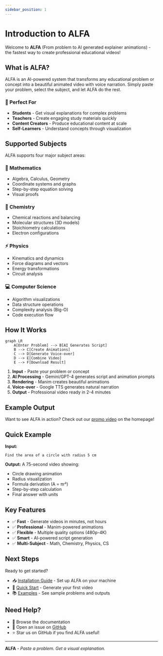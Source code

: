 ```yaml
---
sidebar_position: 1
---
```


# Introduction to ALFA

Welcome to **ALFA** (From problem to AI generated explainer animations) - the fastest way to create professional educational videos!

## What is ALFA?

ALFA is an AI-powered system that transforms any educational problem or concept into a beautiful animated video with voice narration. Simply paste your problem, select the subject, and let ALFA do the rest.

### 🎯 Perfect For

- **Students** - Get visual explanations for complex problems
- **Teachers** - Create engaging study materials quickly
- **Content Creators** - Produce educational content at scale
- **Self-Learners** - Understand concepts through visualization

## Supported Subjects

ALFA supports four major subject areas:

### 📐 Mathematics
- Algebra, Calculus, Geometry
- Coordinate systems and graphs
- Step-by-step equation solving
- Visual proofs

### 🧪 Chemistry
- Chemical reactions and balancing
- Molecular structures (3D models)
- Stoichiometry calculations
- Electron configurations

### ⚡ Physics
- Kinematics and dynamics
- Force diagrams and vectors
- Energy transformations
- Circuit analysis

### 💻 Computer Science
- Algorithm visualizations
- Data structure operations
- Complexity analysis (Big-O)
- Code execution flow

## How It Works

```mermaid
graph LR
    A[Enter Problem] --> B[AI Generates Script]
    B --> C[Create Animations]
    C --> D[Generate Voice-over]
    D --> E[Combine Video]
    E --> F[Download Result]
```

1. **Input** - Paste your problem or concept
2. **AI Processing** - Gemini/GPT-4 generates script and animation prompts
3. **Rendering** - Manim creates beautiful animations
4. **Voice-over** - Google TTS generates natural narration
5. **Output** - Professional video ready in 2-4 minutes

## Example Output

Want to see ALFA in action? Check out our [promo video](/) on the homepage!

## Quick Example

**Input:**
```
Find the area of a circle with radius 5 cm
```

**Output:**
A 75-second video showing:
- Circle drawing animation
- Radius visualization
- Formula derivation (A = πr²)
- Step-by-step calculation
- Final answer with units

## Key Features

- ✅ **Fast** - Generate videos in minutes, not hours
- ✅ **Professional** - Manim-powered animations
- ✅ **Flexible** - Multiple quality options (480p-4K)
- ✅ **Smart** - AI-powered script generation
- ✅ **Multi-Subject** - Math, Chemistry, Physics, CS

## Next Steps

Ready to get started?

- 📥 [Installation Guide](./installation) - Set up ALFA on your machine
- 🚀 [Quick Start](./quick-start) - Generate your first video
- 📚 [Examples](./examples) - See sample problems and outputs

## Need Help?

- 📖 Browse the documentation
- 💬 Open an issue on [GitHub](https://github.com/OZIOisgood/alfa)
- ⭐ Star us on GitHub if you find ALFA useful!

---

**ALFA** - *Paste a problem. Get a visual explanation.*
